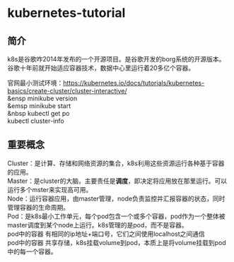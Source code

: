 # kubernetes-tutorial

## 简介

k8s是谷歌咋2014年发布的一个开源项目。是谷歌开发的borg系统的开源版本。  
谷歌十年前就开始适应容器技术，数据中心里运行着20多亿个容器。

官网最小测试环境：https://kubernetes.io/docs/tutorials/kubernetes-basics/create-cluster/cluster-interactive/  
&ensp minikube version  
&emsp minikube start  
&nbsp kubectl get po  
kubectl cluster-info  

## 重要概念

Cluster：是计算、存储和网络资源的集合，k8s利用这些资源运行各种基于容器的应用。  
Master：是cluster的大脑，主要责任是**调度**，即决定将应用放在那里运行。可以运行多个mster来实现高可用。  
Node：运行容器应用，由master管理，node负责监控并汇报容器的状态，同时管理容器的生命周期。  
Pod：是k8s最小工作单元，每个pod包含一个或多个容器，pod作为一个整体被master调度到某个node上运行。k8s管理的是pod，而不是容器。  
  pod中的容器 有相同的ip地址+端口号，它们之间使用localhost之间通信  
  pod中的容器 共享存储，k8s挂载volume到pod，本质上是将volume挂载到pod中的每一个容器。
